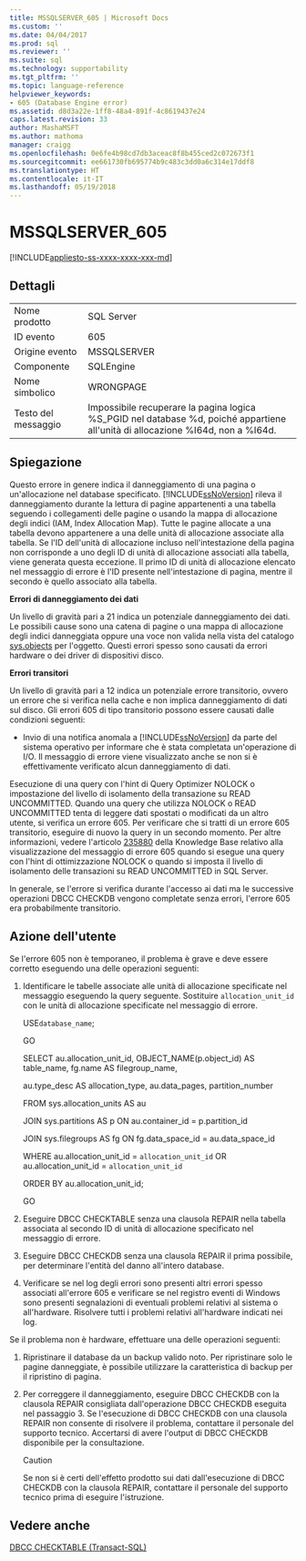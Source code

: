 ```yaml
---
title: MSSQLSERVER_605 | Microsoft Docs
ms.custom: ''
ms.date: 04/04/2017
ms.prod: sql
ms.reviewer: ''
ms.suite: sql
ms.technology: supportability
ms.tgt_pltfrm: ''
ms.topic: language-reference
helpviewer_keywords:
- 605 (Database Engine error)
ms.assetid: d8d3a22e-1ff8-48a4-891f-4c8619437e24
caps.latest.revision: 33
author: MashaMSFT
ms.author: mathoma
manager: craigg
ms.openlocfilehash: 0e6fe4b98cd7db3aceac8f8b455ced2c072673f1
ms.sourcegitcommit: ee661730fb695774b9c483c3dd0a6c314e17ddf8
ms.translationtype: HT
ms.contentlocale: it-IT
ms.lasthandoff: 05/19/2018
---
```

# <a name="mssqlserver605"></a>MSSQLSERVER_605
[!INCLUDE[appliesto-ss-xxxx-xxxx-xxx-md](../../includes/appliesto-ss-xxxx-xxxx-xxx-md.md)]
  
## <a name="details"></a>Dettagli  
  
|||  
|-|-|  
|Nome prodotto|SQL Server|  
|ID evento|605|  
|Origine evento|MSSQLSERVER|  
|Componente|SQLEngine|  
|Nome simbolico|WRONGPAGE|  
|Testo del messaggio|Impossibile recuperare la pagina logica %S_PGID nel database %d, poiché appartiene all'unità di allocazione %I64d, non a %I64d.|  
  
## <a name="explanation"></a>Spiegazione  
Questo errore in genere indica il danneggiamento di una pagina o un'allocazione nel database specificato. [!INCLUDE[ssNoVersion](../../includes/ssnoversion-md.md)] rileva il danneggiamento durante la lettura di pagine appartenenti a una tabella seguendo i collegamenti delle pagine o usando la mappa di allocazione degli indici (IAM, Index Allocation Map). Tutte le pagine allocate a una tabella devono appartenere a una delle unità di allocazione associate alla tabella. Se l'ID dell'unità di allocazione incluso nell'intestazione della pagina non corrisponde a uno degli ID di unità di allocazione associati alla tabella, viene generata questa eccezione. Il primo ID di unità di allocazione elencato nel messaggio di errore è l'ID presente nell'intestazione di pagina, mentre il secondo è quello associato alla tabella.  
  
**Errori di danneggiamento dei dati**  
  
Un livello di gravità pari a 21 indica un potenziale danneggiamento dei dati. Le possibili cause sono una catena di pagine o una mappa di allocazione degli indici danneggiata oppure una voce non valida nella vista del catalogo [sys.objects](~/relational-databases/system-catalog-views/sys-objects-transact-sql.md) per l'oggetto. Questi errori spesso sono causati da errori hardware o dei driver di dispositivi disco.  
  
**Errori transitori**  
  
Un livello di gravità pari a 12 indica un potenziale errore transitorio, ovvero un errore che si verifica nella cache e non implica danneggiamento di dati sul disco. Gli errori 605 di tipo transitorio possono essere causati dalle condizioni seguenti:  
  
-   Invio di una notifica anomala a [!INCLUDE[ssNoVersion](../../includes/ssnoversion-md.md)] da parte del sistema operativo per informare che è stata completata un'operazione di I/O. Il messaggio di errore viene visualizzato anche se non si è effettivamente verificato alcun danneggiamento di dati.  
  
Esecuzione di una query con l'hint di Query Optimizer NOLOCK o impostazione del livello di isolamento della transazione su READ UNCOMMITTED. Quando una query che utilizza NOLOCK o READ UNCOMMITTED tenta di leggere dati spostati o modificati da un altro utente, si verifica un errore 605. Per verificare che si tratti di un errore 605 transitorio, eseguire di nuovo la query in un secondo momento. Per altre informazioni, vedere l'articolo [235880](http://support.microsoft.com/kb/235880/en-us) della Knowledge Base relativo alla visualizzazione del messaggio di errore 605 quando si esegue una query con l'hint di ottimizzazione NOLOCK o quando si imposta il livello di isolamento delle transazioni su READ UNCOMMITTED in SQL Server.  
  
In generale, se l'errore si verifica durante l'accesso ai dati ma le successive operazioni DBCC CHECKDB vengono completate senza errori, l'errore 605 era probabilmente transitorio.  
  
## <a name="user-action"></a>Azione dell'utente  
Se l'errore 605 non è temporaneo, il problema è grave e deve essere corretto eseguendo una delle operazioni seguenti:  
  
1.  Identificare le tabelle associate alle unità di allocazione specificate nel messaggio eseguendo la query seguente. Sostituire `allocation_unit_id` con le unità di allocazione specificate nel messaggio di errore.  
  
    USE`database_name`;  
  
    GO  
  
    SELECT au.allocation_unit_id, OBJECT_NAME(p.object_id) AS table_name, fg.name AS filegroup_name,  
  
    au.type_desc AS allocation_type, au.data_pages, partition_number  
  
    FROM sys.allocation_units AS au  
  
    JOIN sys.partitions AS p ON au.container_id = p.partition_id  
  
    JOIN sys.filegroups AS fg ON fg.data_space_id = au.data_space_id  
  
    WHERE au.allocation_unit_id = `allocation_unit_id` OR au.allocation_unit_id = `allocation_unit_id`  
  
    ORDER BY au.allocation_unit_id;  
  
    GO  
  
2.  Eseguire DBCC CHECKTABLE senza una clausola REPAIR nella tabella associata al secondo ID di unità di allocazione specificato nel messaggio di errore.  
  
3.  Eseguire DBCC CHECKDB senza una clausola REPAIR il prima possibile, per determinare l'entità del danno all'intero database.  
  
4.  Verificare se nel log degli errori sono presenti altri errori spesso associati all'errore 605 e verificare se nel registro eventi di Windows sono presenti segnalazioni di eventuali problemi relativi al sistema o all'hardware. Risolvere tutti i problemi relativi all'hardware indicati nei log.  
  
Se il problema non è hardware, effettuare una delle operazioni seguenti:  
  
1.  Ripristinare il database da un backup valido noto. Per ripristinare solo le pagine danneggiate, è possibile utilizzare la caratteristica di backup per il ripristino di pagina.  
  
2.  Per correggere il danneggiamento, eseguire DBCC CHECKDB con la clausola REPAIR consigliata dall'operazione DBCC CHECKDB eseguita nel passaggio 3. Se l'esecuzione di DBCC CHECKDB con una clausola REPAIR non consente di risolvere il problema, contattare il personale del supporto tecnico. Accertarsi di avere l'output di DBCC CHECKDB disponibile per la consultazione.  
  
    > [!CAUTION]  
    > Se non si è certi dell'effetto prodotto sui dati dall'esecuzione di DBCC CHECKDB con la clausola REPAIR, contattare il personale del supporto tecnico prima di eseguire l'istruzione.  
  
## <a name="see-also"></a>Vedere anche  
[DBCC CHECKTABLE &#40;Transact-SQL&#41;](~/t-sql/database-console-commands/dbcc-checktable-transact-sql.md)  
  
